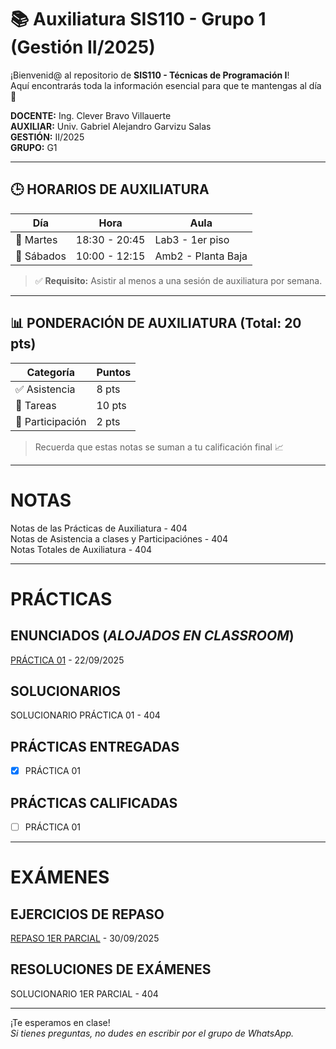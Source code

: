 # 📚 Auxiliatura SIS110 - Grupo 1 (Gestión II/2025)

¡Bienvenid@ al repositorio de **SIS110 - Técnicas de Programación I**!  
Aquí encontrarás toda la información esencial para que te mantengas al día 📌

**DOCENTE:** Ing. Clever Bravo Villauerte  
**AUXILIAR:** Univ. Gabriel Alejandro Garvizu Salas  
**GESTIÓN:** II/2025  
**GRUPO:** G1  

---

## 🕒 HORARIOS DE AUXILIATURA

| Día        | Hora             | Aula               |
|------------|------------------|--------------------|
| 🧠 Martes  | 18:30 - 20:45    | Lab3 - 1er piso     |
| 🧠 Sábados | 10:00 - 12:15    | Amb2 - Planta Baja  |

> ✅ **Requisito:** Asistir al menos a una sesión de auxiliatura por semana.

---

## 📊 PONDERACIÓN DE AUXILIATURA (Total: 20 pts)

| Categoría      | Puntos |
|----------------|--------|
| ✅ Asistencia   | 8 pts  |
| 📝 Tareas       | 10 pts |
| 💬 Participación | 2 pts  |

> Recuerda que estas notas se suman a tu calificación final 📈

---

# NOTAS
Notas de las Prácticas de Auxiliatura - 404  
Notas de Asistencia a clases y Participaciónes - 404  
Notas Totales de Auxiliatura - 404  

---

# PRÁCTICAS
## ENUNCIADOS (_ALOJADOS EN CLASSROOM_) 
[PRÁCTICA 01](https://classroom.google.com/u/0/c/ODA1MTI5ODI1NDE3/a/ODAzMTk2NzMwODcy/details) - 22/09/2025  

## SOLUCIONARIOS
SOLUCIONARIO PRÁCTICA 01 - 404  


## PRÁCTICAS ENTREGADAS
- [x] PRÁCTICA 01

## PRÁCTICAS CALIFICADAS
- [ ] PRÁCTICA 01

---

# EXÁMENES
## EJERCICIOS DE REPASO
[REPASO 1ER PARCIAL](https://classroom.google.com/u/0/c/ODA1MTI5ODI1NDE3/m/ODEwMzQ1MTE0NTg5/details) - 30/09/2025  
 

## RESOLUCIONES DE EXÁMENES
SOLUCIONARIO 1ER PARCIAL - 404  

---

¡Te esperamos en clase!  
_Si tienes preguntas, no dudes en escribir por el grupo de WhatsApp._
